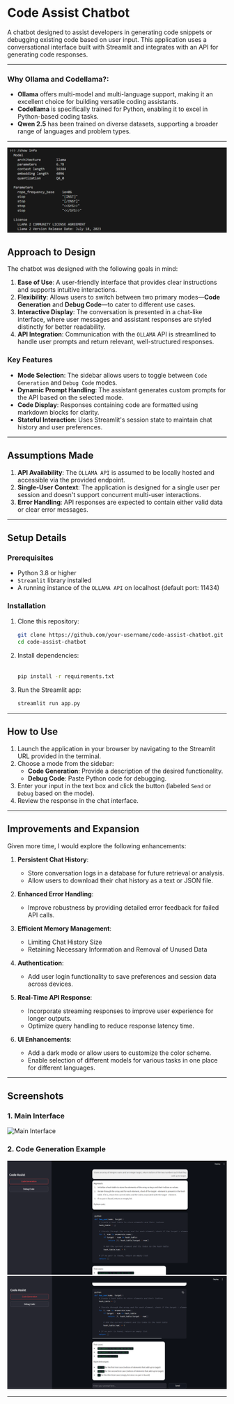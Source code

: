 # Code Assist Chatbot

A chatbot designed to assist developers in generating code snippets or debugging existing code based on user input. This application uses a conversational interface built with Streamlit and integrates with an API for generating code responses.

---

### Why Ollama and Codellama?:
- **Ollama** offers multi-model and multi-language support, making it an excellent choice for building versatile coding assistants.
- **Codellama** is specifically trained for Python, enabling it to excel in Python-based coding tasks.
- **Qwen 2.5** has been trained on diverse datasets, supporting a broader range of languages and problem types.
---
![Model Info](screenshots\Model_info.png)


## Approach to Design

The chatbot was designed with the following goals in mind:

1. **Ease of Use**: A user-friendly interface that provides clear instructions and supports intuitive interactions.  
2. **Flexibility**: Allows users to switch between two primary modes—**Code Generation** and **Debug Code**—to cater to different use cases.  
3. **Interactive Display**: The conversation is presented in a chat-like interface, where user messages and assistant responses are styled distinctly for better readability.  
4. **API Integration**: Communication with the `OLLAMA` API is streamlined to handle user prompts and return relevant, well-structured responses.

### Key Features
- **Mode Selection**: The sidebar allows users to toggle between `Code Generation` and `Debug Code` modes.  
- **Dynamic Prompt Handling**: The assistant generates custom prompts for the API based on the selected mode.  
- **Code Display**: Responses containing code are formatted using markdown blocks for clarity.  
- **Stateful Interaction**: Uses Streamlit's session state to maintain chat history and user preferences.

---

## Assumptions Made

1. **API Availability**: The `OLLAMA API` is assumed to be locally hosted and accessible via the provided endpoint.  
2. **Single-User Context**: The application is designed for a single user per session and doesn't support concurrent multi-user interactions.  
3. **Error Handling**: API responses are expected to contain either valid data or clear error messages.  

---

## Setup Details

### Prerequisites
- Python 3.8 or higher
- `Streamlit` library installed
- A running instance of the `OLLAMA API` on localhost (default port: 11434)

### Installation
1. Clone this repository:
   ```bash
   git clone https://github.com/your-username/code-assist-chatbot.git
   cd code-assist-chatbot
   ```

2. Install dependencies:
   ```bash
   
   pip install -r requirements.txt
   ```

3. Run the Streamlit app:
   ```bash
   streamlit run app.py
   ```

---

## How to Use

1. Launch the application in your browser by navigating to the Streamlit URL provided in the terminal.
2. Choose a mode from the sidebar:
   - **Code Generation**: Provide a description of the desired functionality.
   - **Debug Code**: Paste Python code for debugging.
3. Enter your input in the text box and click the button (labeled `Send` or `Debug` based on the mode).
4. Review the response in the chat interface.

---

## Improvements and Expansion

Given more time, I would explore the following enhancements:

1. **Persistent Chat History**:
   - Store conversation logs in a database for future retrieval or analysis.
   - Allow users to download their chat history as a text or JSON file.

2. **Enhanced Error Handling**:
   - Improve robustness by providing detailed error feedback for failed API calls.
   
3. **Efficient Memory Management**:
   - Limiting Chat History Size
   - Retaining Necessary Information and Removal of Unused Data

4. **Authentication**:
   - Add user login functionality to save preferences and session data across devices.

5. **Real-Time API Response**:
   - Incorporate streaming responses to improve user experience for longer outputs.
   - Optimize query handling to reduce response latency time.

6. **UI Enhancements**:
   - Add a dark mode or allow users to customize the color scheme.
   - Enable selection of different models for various tasks in one place for different languages.



---

## Screenshots

### 1. Main Interface
![Main Interface](screenshots/code-generation-example.png)

### 2. Code Generation Example
![Code Generation (1/2)](screenshots\Code_Generation_1.png)
![Code Generation (2/2)](screenshots\Code_Generation_2.png)

---



```
